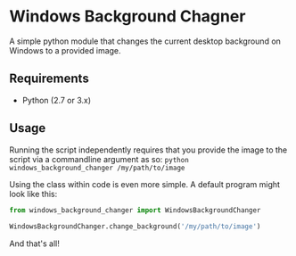 # Windows Background Chagner
A simple python module that changes the current desktop background on Windows to a provided image.

## Requirements
* Python (2.7 or 3.x)

## Usage
Running the script independently requires that you provide the image to the script via a commandline argument as so:
  `python windows_background_changer /my/path/to/image`
    
Using the class within code is even more simple. A default program might look like this:

```py
from windows_background_changer import WindowsBackgroundChanger
 
WindowsBackgroundChanger.change_background('/my/path/to/image')
```
    
And that's all!
